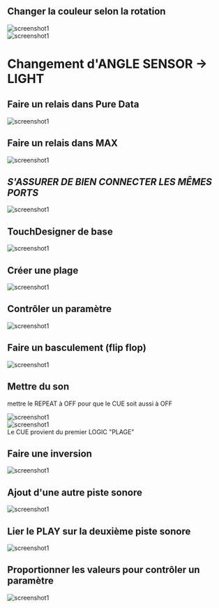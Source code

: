  ## Changer la couleur selon la rotation   
![screenshot1](https://github.com/Jadoooooou/582-531-COURS6-GR2/blob/main/COMPREHENSION_medias/1.png)   
![screenshot1](https://github.com/Jadoooooou/582-531-COURS6-GR2/blob/main/COMPREHENSION_medias/2.png)   
 # Changement d'ANGLE SENSOR -> LIGHT   
 ## Faire un relais dans Pure Data   
 ![screenshot1](https://github.com/Jadoooooou/582-531-COURS6-GR2/blob/main/COMPREHENSION_medias/3.png)   
 ## Faire un relais dans MAX 
 ![screenshot1](https://github.com/Jadoooooou/582-531-COURS6-GR2/blob/main/COMPREHENSION_medias/4.png)   
 ## *S'ASSURER DE BIEN CONNECTER LES MÊMES PORTS*
 ![screenshot1](https://github.com/Jadoooooou/582-531-COURS6-GR2/blob/main/COMPREHENSION_medias/5.png)   
 ## TouchDesigner de base
 ![screenshot1](https://github.com/Jadoooooou/582-531-COURS6-GR2/blob/main/COMPREHENSION_medias/6.png)   
 ## Créer une plage
 ![screenshot1](https://github.com/Jadoooooou/582-531-COURS6-GR2/blob/main/COMPREHENSION_medias/7.png)   
 ## Contrôler un paramètre
 ![screenshot1](https://github.com/Jadoooooou/582-531-COURS6-GR2/blob/main/COMPREHENSION_medias/8.png)   
 ## Faire un basculement (flip flop)
 ![screenshot1](https://github.com/Jadoooooou/582-531-COURS6-GR2/blob/main/COMPREHENSION_medias/9.png)   
 ## Mettre du son 
 mettre le REPEAT à OFF pour que le CUE soit aussi à OFF   
    
 ![screenshot1](https://github.com/Jadoooooou/582-531-COURS6-GR2/blob/main/COMPREHENSION_medias/10.png)   
 ![screenshot1](https://github.com/Jadoooooou/582-531-COURS6-GR2/blob/main/COMPREHENSION_medias/11.png)   
 Le CUE provient du premier LOGIC "PLAGE"   
    
 ## Faire une inversion
 ![screenshot1](https://github.com/Jadoooooou/582-531-COURS6-GR2/blob/main/COMPREHENSION_medias/12.png) 
 ## Ajout d'une autre piste sonore
 ![screenshot1](https://github.com/Jadoooooou/582-531-COURS6-GR2/blob/main/COMPREHENSION_medias/13.png) 
 ## Lier le PLAY sur la deuxième piste sonore
 ![screenshot1](https://github.com/Jadoooooou/582-531-COURS6-GR2/blob/main/COMPREHENSION_medias/14.png) 
 ## Proportionner les valeurs pour contrôler un paramètre
 ![screenshot1](https://github.com/Jadoooooou/582-531-COURS6-GR2/blob/main/COMPREHENSION_medias/15.png)       
   
